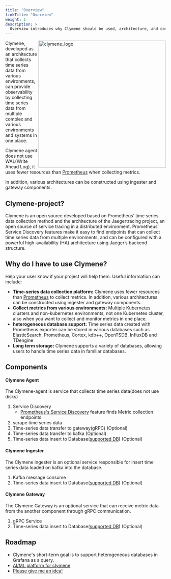 ```yaml
---
title: "Overview"
linkTitle: "Overview"
weight: 1
description: >
  Overview introduces why Clymene should be used, architecture, and components.
---
```

<img align="right" width="400" height="400" src="https://user-images.githubusercontent.com/25188468/148681479-3ddf237c-6e5d-49a1-a517-8b3bfa92f54e.png" alt="clymene_logo">
Clymene, developed as an architecture that collects time series data from various environments, can provide observability by collecting time series data from multiple complex and various environments and systems in one place.

Clymene agent does not use WAL(Write Ahead Log), it uses fewer resources than [Prometheus](https://prometheus.io) when collecting metrics.

In addition, various architectures can be constructed using ingester and gateway components.

## Clymene-project?

Clymene is an open source developed based on Prometheus’ time series data collection method and the architecture of the Jaegertracing project, an open source of service tracing in a distributed environment. 
Prometheus’ Service Discovery features make it easy to find endpoints that can collect time series data from multiple environments, and can be configured with a powerful high-availability (HA) architecture using Jaeger’s backend structure.

## Why do I have to use Clymene?

Help your user know if your project will help them. Useful information can include: 

- **Time-series data collection platform:** Clymene uses fewer resources than [Prometheus](https://prometheus.io) to collect metrics. In addition, various architectures can be constructed using ingester and gateway components.
- **Collect metrics from various environments:** Multiple Kubernetes clusters and non-kubernetes environments, not one Kubernetes cluster, also when you want to collect and monitor metrics in one place.
- **heterogeneous database support:** Time series data created with Prometheus exporter can be stored in various databases such as ElasticSearch, Prometheus, Cortex, kdb++, OpenTSDB, InfluxDB and TDengine
- **Long term storage:** Clymene supports a variety of databases, allowing users to handle time series data in familiar databases.

## Components

#### Clymene Agent
The Clymene-agent is service that collects time series data(does not use disks)

1. Service Discovery
    - [Prometheus's Service Discovery](https://docs.sysdig.com/en/docs/sysdig-monitor/integrations-for-sysdig-monitor/collect-prometheus-metrics/enable-prometheus-native-service-discovery/)
      feature finds Metric collection endpoints.
2. scrape time series data
3. Time-series data transfer to gateway(gRPC) (Optional)
4. Time-series data transfer to kafka (Optional)
5. Time-series data insert to Database([supported DB](https://github.com/Clymene-project/Clymene/blob/main/docs/clymene-agent/README.md#Option-description-by-storage-type)) (Optional)

#### Clymene Ingester
The Clymene ingester is an optional service responsible for insert time series data loaded on kafka into the database.

1. Kafka message consume
2. Time-series data insert to Database([supported DB](https://github.com/Clymene-project/Clymene/blob/main/docs/clymene-ingester/README.md#Option-description-by-storage-type)) (Optional)


#### Clymene Gateway
The Clymene Gateway is an optional service that can receive metric data from the another component through gRPC
communication.

1. gRPC Service
2. Time-series data insert to Database([supported DB](https://github.com/Clymene-project/Clymene/blob/main/docs/clymene-gateway/README.md#Option-description-by-storage-type)) (Optional)


## Roadmap
* Clymene's short-term goal is to support heterogeneous databases in Grafana as a query.
* [AI/ML platform for clymene](https://github.com/Clymene-project/clymene-analyzer)
* [Please give me an idea!](https://github.com/Clymene-project/Clymene/discussions)

